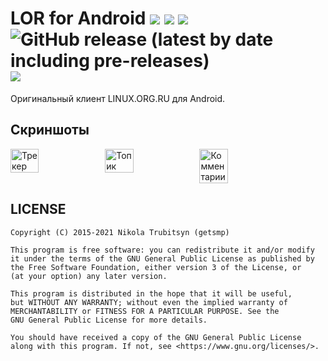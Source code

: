 # LOR for Android [![](https://github.com/trubitsyn/LOR-for-Android/workflows/CI/badge.svg)](https://github.com/trubitsyn/LOR-for-Android/actions?query=workflow%3ACI) [![](https://img.shields.io/static/v1?label=linux.org.ru&message=thread&labelColor=555753&color=2E3436&logo=linux&logoColor=E59A4F)](https://www.linux.org.ru/forum/mobile/16133598) ![](https://img.shields.io/badge/android-5.0+-blue?logo=android) ![GitHub release (latest by date including pre-releases)](https://img.shields.io/github/v/release/trubitsyn/LOR-for-Android?include_prereleases) [![](https://img.shields.io/badge/license-GPL--3.0-green)](https://github.com/trubitsyn/LOR-for-Android/blob/master/LICENSE)
Оригинальный клиент LINUX.ORG.RU для Android.

## Скриншоты
<div style="display:flex;">
<img src="https://i.imgur.com/Km1KbTT.png" alt="Трекер" width="30%">
<img src="https://i.imgur.com/k7EcKJn.png" alt="Топик" width="30%">
<img src="https://i.imgur.com/2rfiMDm.png" alt="Комментарии" width="30%">
</div>


## LICENSE
```
Copyright (C) 2015-2021 Nikola Trubitsyn (getsmp)

This program is free software: you can redistribute it and/or modify
it under the terms of the GNU General Public License as published by
the Free Software Foundation, either version 3 of the License, or
(at your option) any later version.

This program is distributed in the hope that it will be useful,
but WITHOUT ANY WARRANTY; without even the implied warranty of
MERCHANTABILITY or FITNESS FOR A PARTICULAR PURPOSE. See the
GNU General Public License for more details.

You should have received a copy of the GNU General Public License
along with this program. If not, see <https://www.gnu.org/licenses/>.
